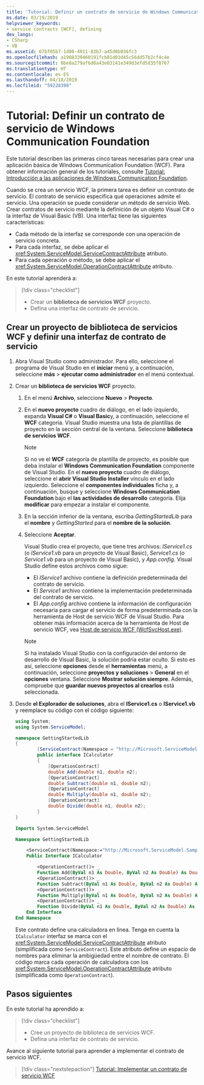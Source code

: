 ```yaml
---
title: 'Tutorial: Definir un contrato de servicio de Windows Communication Foundation'
ms.date: 03/19/2019
helpviewer_keywords:
- service contracts [WCF], defining
dev_langs:
- CSharp
- VB
ms.assetid: 67bf05b7-1d08-4911-83b7-a45d0b036fc3
ms.openlocfilehash: a1908339460191fcb81d03d45c56dd57b2cf4c4e
ms.sourcegitcommit: 0be8a279af6d8a43e03141e349d3efd5d35f8767
ms.translationtype: HT
ms.contentlocale: es-ES
ms.lasthandoff: 04/18/2019
ms.locfileid: "59228398"
---
```

# <a name="tutorial-define-a-windows-communication-foundation-service-contract"></a>Tutorial: Definir un contrato de servicio de Windows Communication Foundation

Este tutorial describen las primeras cinco tareas necesarias para crear una aplicación básica de Windows Communication Foundation (WCF). Para obtener información general de los tutoriales, consulte [Tutorial: Introducción a las aplicaciones de Windows Communication Foundation](getting-started-tutorial.md).

Cuando se crea un servicio WCF, la primera tarea es definir un contrato de servicio. El contrato de servicio especifica qué operaciones admite el servicio. Una operación se puede considerar un método de servicio Web. Crear contratos de servicio mediante la definición de un objeto Visual C# o la interfaz de Visual Basic (VB). Una interfaz tiene las siguientes características:

- Cada método de la interfaz se corresponde con una operación de servicio concreta. 
- Para cada interfaz, se debe aplicar el <xref:System.ServiceModel.ServiceContractAttribute> atributo.
- Para cada operación o método, se debe aplicar el <xref:System.ServiceModel.OperationContractAttribute> atributo. 

En este tutorial aprenderá a:
> [!div class="checklist"]
> - Crear un **biblioteca de servicios WCF** proyecto.
> - Defina una interfaz de contrato de servicio.

## <a name="create-a-wcf-service-library-project-and-define-a-service-contract-interface"></a>Crear un proyecto de biblioteca de servicios WCF y definir una interfaz de contrato de servicio

1. Abra Visual Studio como administrador. Para ello, seleccione el programa de Visual Studio en el **iniciar** menú y, a continuación, seleccione **más** > **ejecutar como administrador** en el menú contextual.

2. Crear un **biblioteca de servicios WCF** proyecto.

   1. En el menú **Archivo**, seleccione **Nuevo** > **Proyecto**.

   2. En el **nuevo proyecto** cuadro de diálogo, en el lado izquierdo, expanda **Visual C#** o **Visual Basic**y, a continuación, seleccione el **WCF** categoría. Visual Studio muestra una lista de plantillas de proyecto en la sección central de la ventana. Seleccione **biblioteca de servicios WCF**.

      > [!NOTE]
      > Si no ve el **WCF** categoría de plantilla de proyecto, es posible que deba instalar el **Windows Communication Foundation** componente de Visual Studio. En el **nuevo proyecto** cuadro de diálogo, seleccione el **abrir Visual Studio Installer** vínculo en el lado izquierdo. Seleccione el **componentes individuales** ficha y, a continuación, busque y seleccione **Windows Communication Foundation** bajo el **las actividades de desarrollo** categoría. Elija **modificar** para empezar a instalar el componente.

   3. En la sección inferior de la ventana, escriba *GettingStartedLib* para el **nombre** y *GettingStarted* para el **nombre de la solución**. 

   4. Seleccione **Aceptar**.

      Visual Studio crea el proyecto, que tiene tres archivos: *IService1.cs* (o *IService1.vb* para un proyecto de Visual Basic), *Service1.cs* (o *Service1.vb* para un proyecto de Visual Basic), y  *App.config*. Visual Studio define estos archivos como sigue: 
      - El *IService1* archivo contiene la definición predeterminada del contrato de servicio. 
      - El *Service1* archivo contiene la implementación predeterminada del contrato de servicio. 
      - El *App.config* archivo contiene la información de configuración necesaria para cargar el servicio de forma predeterminada con la herramienta de Host de servicio WCF de Visual Studio. Para obtener más información acerca de la herramienta de Host de servicio WCF, vea [Host de servicio WCF (WcfSvcHost.exe)](wcf-service-host-wcfsvchost-exe.md).

      > [!NOTE]
      > Si ha instalado Visual Studio con la configuración del entorno de desarrollo de Visual Basic, la solución podría estar oculto. Si esto es así, seleccione **opciones** desde el **herramientas** menú, a continuación, seleccione **proyectos y soluciones** > **General** en el **opciones** ventana. Seleccione **Mostrar solución siempre**. Además, compruebe que **guardar nuevos proyectos al crearlos** está seleccionada.

3. Desde **el Explorador de soluciones**, abra el **IService1.cs** o **IService1.vb** y reemplace su código con el código siguiente:

    ```csharp
    using System;
    using System.ServiceModel;

    namespace GettingStartedLib
    {
            [ServiceContract(Namespace = "http://Microsoft.ServiceModel.Samples")]
            public interface ICalculator
            {
                [OperationContract]
                double Add(double n1, double n2);
                [OperationContract]
                double Subtract(double n1, double n2);
                [OperationContract]
                double Multiply(double n1, double n2);
                [OperationContract]
                double Divide(double n1, double n2);
            }
    }
    ```

    ```vb
    Imports System.ServiceModel

    Namespace GettingStartedLib

        <ServiceContract(Namespace:="http://Microsoft.ServiceModel.Samples")> _
        Public Interface ICalculator

            <OperationContract()> _
            Function Add(ByVal n1 As Double, ByVal n2 As Double) As Double
            <OperationContract()> _
            Function Subtract(ByVal n1 As Double, ByVal n2 As Double) As Double
            <OperationContract()> _
            Function Multiply(ByVal n1 As Double, ByVal n2 As Double) As Double
            <OperationContract()> _
            Function Divide(ByVal n1 As Double, ByVal n2 As Double) As Double
        End Interface
    End Namespace
    ```

     Este contrato define una calculadora en línea. Tenga en cuenta la `ICalculator` interfaz se marca con el <xref:System.ServiceModel.ServiceContractAttribute> atributo (simplificada como `ServiceContract`). Este atributo define un espacio de nombres para eliminar la ambigüedad entre el nombre de contrato. El código marca cada operación de calculadora con los <xref:System.ServiceModel.OperationContractAttribute> atributo (simplificada como `OperationContract`).

## <a name="next-steps"></a>Pasos siguientes

En este tutorial ha aprendido a:
> [!div class="checklist"]
> - Cree un proyecto de biblioteca de servicios WCF.
> - Defina una interfaz de contrato de servicio.

Avance al siguiente tutorial para aprender a implementar el contrato de servicio WCF.

> [!div class="nextstepaction"]
> [Tutorial: Implementar un contrato de servicio WCF](how-to-implement-a-wcf-contract.md)
